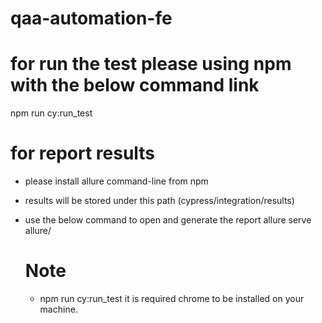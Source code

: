 # qaa-automation-fe

# for run the test please using npm with the below command link
 npm run cy:run_test

# for report results 

- please install allure command-line from npm

- results will be stored under this path (cypress/integration/results)

- use the below command to open and generate the report 
  allure serve allure/
  
  # Note 
  - npm run cy:run_test it is required chrome to be installed on your machine.
